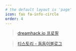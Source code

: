 ```yaml
---
# the default layout is 'page'
icon: fas fa-info-circle
order: 4
---
```


> [dreamhack.io 프로필](https://dreamhack.io/users/6331)

> [티스토리 - 돔돔이블로그](https://domdom.tistory.com/)
